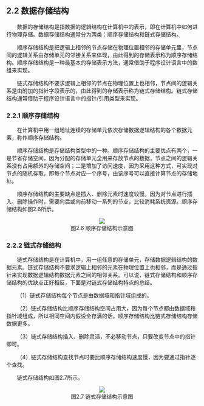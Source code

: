 ## 2.2  数据存储结构
 

&emsp;&emsp;数据的存储结构是指数据的逻辑结构在计算机中的表示，即在计算机中如何进行物理存储。数据存储结构通常分为两类：顺序存储结构和链式存储结构。

&emsp;&emsp;顺序存储结构是把逻辑上相邻的节点存储在物理位置相邻的存储单元里，节点间的逻辑关系由存储单元的邻接关系来体现，由此得到的存储表示称为顺序存储结构。顺序存储结构是一种最基本的存储表示方法，通常借助于程序设计语言中的数组来实现。

&emsp;&emsp;链式存储结构不要求逻辑上相邻的节点在物理位置上也相邻，节点间的逻辑关系是由附加的指针字段表示的，由此得到的存储表示称为链式存储结构。链式存储结构通常借助于程序设计语言中的指针/引用类型来实现。





### 2.2.1  顺序存储结构  

&emsp;&emsp;在计算机中用一组地址连续的存储单元依次存储数据逻辑结构的各个数据元素，称作顺序存储结构。　

&emsp;&emsp;顺序存储结构是存储结构类型中的一种。顺序存储结构的主要优点有两个，一是节省存储空间，因为分配的存储单元全用来存放节点的数据，节点之间的逻辑关系没有占用额外的存储空间；二是增加了访问速度，因为采用这种方式，可实现对节点的随机存取，即每个节点对应一个序号，由该序号可以直接计算节点的存储地址。

&emsp;&emsp;顺序存储结构的主要缺点是插入、删除元素时速度较慢。因为对节点进行插入、删除操作时，需要向后或向前移动一系列的节点，比较消耗系统资源。顺序存储结构如图2.6所示。



<center><img src="https://labfile.oss.aliyuncs.com/library/textbook-java2/img/d2z/tu2.6.png" /></center>  
<center>图2.6  顺序存储结构示意图</center>  




### 2.2.2  链式存储结构  

&emsp;&emsp;链式存储结构是在计算机中，用一组任意的存储单元，存储数据逻辑结构的数据元素。链式存储结构不要求逻辑上相邻的元素在物理位置上也相邻，而是通过指针来实现数据逻辑结构数据元素之间的相邻关系。可以说，链式存储结构和顺序存储结构的优缺点正好相反，下面是对链式存储结构特点的总结。  

&emsp;&emsp;（1）链式存储结构每个节点是由数据域和指针域组成的。  

&emsp;&emsp;（2）链式存储结构比顺序存储结构空间占用大，因为每个节点都由数据域和指针域组成，所以相同空间内假设全存满的话，顺序存储结构比链式存储结构存储数据更多。  

&emsp;&emsp;（3）链式存储结构插入、删除灵活，不必移动节点，只要改变节点中的指针即可。  

&emsp;&emsp;（4）链式存储结构查找节点时要比顺序存储结构速度慢，因为要通过指针逐个查找。  

&emsp;&emsp;链式存储结构如图2.7所示。  




<center><img src="https://labfile.oss.aliyuncs.com/library/textbook-java2/img/d2z/tu2.7.png" /></center>  
<center>图2.7  链式存储结构示意图</center>  



 

 
